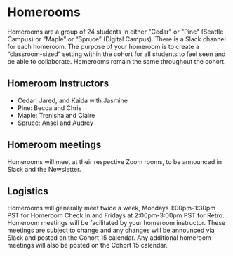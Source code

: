 # Homerooms

Homerooms are a group of 24 students in either "Cedar" or "Pine" (Seattle Campus) or “Maple” or “Spruce” (Digital Campus). There is a Slack channel for each homeroom. The purpose of your homeroom is to create a “classroom-sized” setting within the cohort for all students to feel seen and be able to collaborate. Homerooms remain the same throughout the cohort.


## Homeroom Instructors

- Cedar: Jared, and Kaida with Jasmine
- Pine: Becca and Chris
- Maple: Trenisha and Claire
- Spruce: Ansel and Audrey

## Homeroom meetings

Homerooms will meet at their respective Zoom rooms, to be announced in Slack and the Newsletter.

## Logistics

Homerooms will generally meet twice a week, Mondays 1:00pm-1:30pm PST for Homeroom Check In and Fridays at 2:00pm-3:00pm PST for Retro.  Homeroom meetings will be facilitated by your homeroom instructor. These meetings are subject to change and any changes will be announced via Slack and posted on the Cohort 15 calendar.  Any additional homeroom meetings will also be posted on the Cohort 15 calendar.
